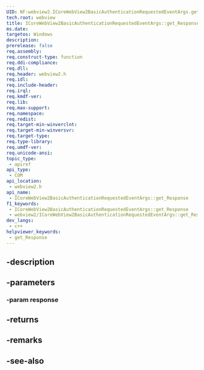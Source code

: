 ```yaml
---
UID: NF:webview2.ICoreWebView2BasicAuthenticationRequestedEventArgs.get_Response
tech.root: webview
title: ICoreWebView2BasicAuthenticationRequestedEventArgs::get_Response
ms.date: 
targetos: Windows
description: 
prerelease: false
req.assembly: 
req.construct-type: function
req.ddi-compliance: 
req.dll: 
req.header: webview2.h
req.idl: 
req.include-header: 
req.irql: 
req.kmdf-ver: 
req.lib: 
req.max-support: 
req.namespace: 
req.redist: 
req.target-min-winverclnt: 
req.target-min-winversvr: 
req.target-type: 
req.type-library: 
req.umdf-ver: 
req.unicode-ansi: 
topic_type:
 - apiref
api_type:
 - COM
api_location:
 - webview2.h
api_name:
 - ICoreWebView2BasicAuthenticationRequestedEventArgs::get_Response
f1_keywords:
 - ICoreWebView2BasicAuthenticationRequestedEventArgs::get_Response
 - webview2/ICoreWebView2BasicAuthenticationRequestedEventArgs::get_Response
dev_langs:
 - c++
helpviewer_keywords:
 - get_Response
---
```


## -description

## -parameters

### -param response

## -returns

## -remarks

## -see-also

